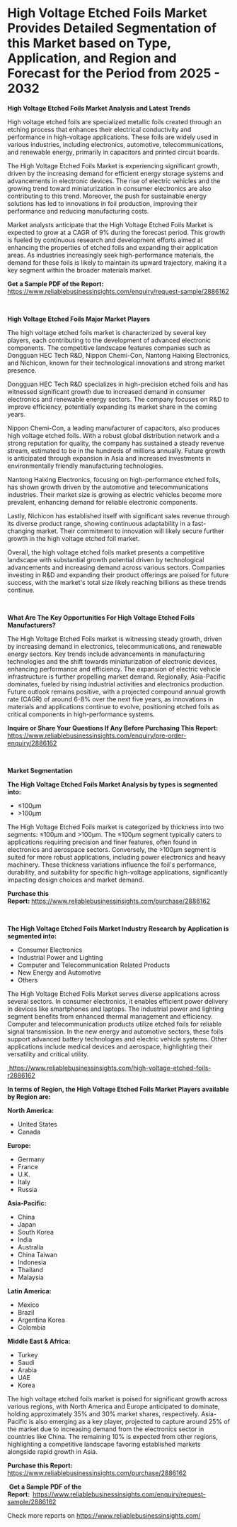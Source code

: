 <p><h1>High Voltage Etched Foils Market Provides Detailed Segmentation of this Market based on Type, Application, and Region and Forecast for the Period from 2025 - 2032</h1></p><p><strong>High Voltage Etched Foils Market Analysis and Latest Trends</strong></p>
<p><p>High voltage etched foils are specialized metallic foils created through an etching process that enhances their electrical conductivity and performance in high-voltage applications. These foils are widely used in various industries, including electronics, automotive, telecommunications, and renewable energy, primarily in capacitors and printed circuit boards.</p><p>The High Voltage Etched Foils Market is experiencing significant growth, driven by the increasing demand for efficient energy storage systems and advancements in electronic devices. The rise of electric vehicles and the growing trend toward miniaturization in consumer electronics are also contributing to this trend. Moreover, the push for sustainable energy solutions has led to innovations in foil production, improving their performance and reducing manufacturing costs.</p><p>Market analysts anticipate that the High Voltage Etched Foils Market is expected to grow at a CAGR of 9% during the forecast period. This growth is fueled by continuous research and development efforts aimed at enhancing the properties of etched foils and expanding their application areas. As industries increasingly seek high-performance materials, the demand for these foils is likely to maintain its upward trajectory, making it a key segment within the broader materials market.</p></p>
<p><strong>Get a Sample PDF of the Report:&nbsp;</strong> <a href="https://www.reliablebusinessinsights.com/enquiry/request-sample/2886162?utm_campaign=1950&utm_medium=2&utm_source=Github&utm_content=ia&utm_term=13032025&utm_id=high-voltage-etched-foils">https://www.reliablebusinessinsights.com/enquiry/request-sample/2886162</a></p>
<p>&nbsp;</p>
<p><strong>High Voltage Etched Foils Major Market Players</strong></p>
<p><p>The high voltage etched foils market is characterized by several key players, each contributing to the development of advanced electronic components. The competitive landscape features companies such as Dongguan HEC Tech R&D, Nippon Chemi-Con, Nantong Haixing Electronics, and Nichicon, known for their technological innovations and strong market presence.</p><p>Dongguan HEC Tech R&D specializes in high-precision etched foils and has witnessed significant growth due to increased demand in consumer electronics and renewable energy sectors. The company focuses on R&D to improve efficiency, potentially expanding its market share in the coming years.</p><p>Nippon Chemi-Con, a leading manufacturer of capacitors, also produces high voltage etched foils. With a robust global distribution network and a strong reputation for quality, the company has sustained a steady revenue stream, estimated to be in the hundreds of millions annually. Future growth is anticipated through expansion in Asia and increased investments in environmentally friendly manufacturing technologies.</p><p>Nantong Haixing Electronics, focusing on high-performance etched foils, has shown growth driven by the automotive and telecommunications industries. Their market size is growing as electric vehicles become more prevalent, enhancing demand for reliable electronic components.</p><p>Lastly, Nichicon has established itself with significant sales revenue through its diverse product range, showing continuous adaptability in a fast-changing market. Their commitment to innovation will likely secure further growth in the high voltage etched foil market.</p><p>Overall, the high voltage etched foils market presents a competitive landscape with substantial growth potential driven by technological advancements and increasing demand across various sectors. Companies investing in R&D and expanding their product offerings are poised for future success, with the market's total size likely reaching billions as these trends continue.</p></p>
<p>&nbsp;</p>
<p><strong>What Are The Key Opportunities For High Voltage Etched Foils Manufacturers?</strong></p>
<p><p>The High Voltage Etched Foils market is witnessing steady growth, driven by increasing demand in electronics, telecommunications, and renewable energy sectors. Key trends include advancements in manufacturing technologies and the shift towards miniaturization of electronic devices, enhancing performance and efficiency. The expansion of electric vehicle infrastructure is further propelling market demand. Regionally, Asia-Pacific dominates, fueled by rising industrial activities and electronics production. Future outlook remains positive, with a projected compound annual growth rate (CAGR) of around 6-8% over the next five years, as innovations in materials and applications continue to evolve, positioning etched foils as critical components in high-performance systems.</p></p>
<p><strong>Inquire or Share Your Questions If Any Before Purchasing This Report:</strong> <a href="https://www.reliablebusinessinsights.com/enquiry/pre-order-enquiry/2886162?utm_campaign=1950&utm_medium=2&utm_source=Github&utm_content=ia&utm_term=13032025&utm_id=high-voltage-etched-foils">https://www.reliablebusinessinsights.com/enquiry/pre-order-enquiry/2886162</a></p>
<p>&nbsp;</p>
<p><strong>Market Segmentation</strong></p>
<p><strong>The High Voltage Etched Foils Market Analysis by types is segmented into:</strong></p>
<p><ul><li>≤100μm</li><li>>100μm</li></ul></p>
<p><p>The High Voltage Etched Foils market is categorized by thickness into two segments: ≤100μm and >100μm. The ≤100μm segment typically caters to applications requiring precision and finer features, often found in electronics and aerospace sectors. Conversely, the >100μm segment is suited for more robust applications, including power electronics and heavy machinery. These thickness variations influence the foil's performance, durability, and suitability for specific high-voltage applications, significantly impacting design choices and market demand.</p></p>
<p><strong>Purchase this Report:&nbsp;</strong><a href="https://www.reliablebusinessinsights.com/purchase/2886162?utm_campaign=1950&utm_medium=2&utm_source=Github&utm_content=ia&utm_term=13032025&utm_id=high-voltage-etched-foils">https://www.reliablebusinessinsights.com/purchase/2886162</a></p>
<p>&nbsp;</p>
<p><strong>The High Voltage Etched Foils Market Industry Research by Application is segmented into:</strong></p>
<p><ul><li>Consumer Electronics</li><li>Industrial Power and Lighting</li><li>Computer and Telecommunication Related Products</li><li>New Energy and Automotive</li><li>Others</li></ul></p>
<p><p>The High Voltage Etched Foils Market serves diverse applications across several sectors. In consumer electronics, it enables efficient power delivery in devices like smartphones and laptops. The industrial power and lighting segment benefits from enhanced thermal management and efficiency. Computer and telecommunication products utilize etched foils for reliable signal transmission. In the new energy and automotive sectors, these foils support advanced battery technologies and electric vehicle systems. Other applications include medical devices and aerospace, highlighting their versatility and critical utility.</p></p>
<p><a href="https://www.reliablebusinessinsights.com/high-voltage-etched-foils-r2886162?utm_campaign=1950&utm_medium=2&utm_source=Github&utm_content=ia&utm_term=13032025&utm_id=high-voltage-etched-foils">&nbsp;https://www.reliablebusinessinsights.com/high-voltage-etched-foils-r2886162</a></p>
<p><strong>In terms of Region, the High Voltage Etched Foils Market Players available by Region are:</strong></p>
<p>
    <p> <strong> North America: </strong>
        <ul>
            <li>United States</li>
            <li>Canada</li>
        </ul>
        </p> 
    <p> <strong> Europe: </strong>
        <ul>
            <li>Germany</li>
            <li>France</li>
            <li>U.K.</li>
            <li>Italy</li>
            <li>Russia</li>
        </ul>
        </p> 
    <p> <strong> Asia-Pacific: </strong>
        <ul>
            <li>China</li>
            <li>Japan</li>
            <li>South Korea</li>
            <li>India</li>
            <li>Australia</li>
            <li>China Taiwan</li>
            <li>Indonesia</li>
            <li>Thailand</li>
            <li>Malaysia</li>
        </ul>
        </p> 
    <p> <strong> Latin America: </strong>
        <ul>
            <li>Mexico</li>
            <li>Brazil</li>
            <li>Argentina Korea</li>
            <li>Colombia</li>
        </ul>
        </p> 
    <p> <strong> Middle East & Africa: </strong>
        <ul>
            <li>Turkey</li>
            <li>Saudi</li>
            <li>Arabia</li>
            <li>UAE</li>
            <li>Korea</li>
        </ul>
    </p>
    </p>
<p><p>The high voltage etched foils market is poised for significant growth across various regions, with North America and Europe anticipated to dominate, holding approximately 35% and 30% market shares, respectively. Asia-Pacific is also emerging as a key player, projected to capture around 25% of the market due to increasing demand from the electronics sector in countries like China. The remaining 10% is expected from other regions, highlighting a competitive landscape favoring established markets alongside rapid growth in Asia.</p></p>
<p><strong>Purchase this Report: </strong><a href="https://www.reliablebusinessinsights.com/purchase/2886162?utm_campaign=1950&utm_medium=2&utm_source=Github&utm_content=ia&utm_term=13032025&utm_id=high-voltage-etched-foils">https://www.reliablebusinessinsights.com/purchase/2886162</a></p>
<p>&nbsp;<strong>Get a Sample PDF of the Report:&nbsp;&nbsp;</strong><a href="https://www.reliablebusinessinsights.com/enquiry/request-sample/2886162?utm_campaign=1950&utm_medium=2&utm_source=Github&utm_content=ia&utm_term=13032025&utm_id=high-voltage-etched-foils">https://www.reliablebusinessinsights.com/enquiry/request-sample/2886162</a></p>
<p><strong></strong></p>
<p>Check more reports on <a href="https://www.reliablebusinessinsights.com/?utm_campaign=1950&utm_medium=2&utm_source=Github&utm_content=ia&utm_term=13032025&utm_id=high-voltage-etched-foils">https://www.reliablebusinessinsights.com/</a></p>